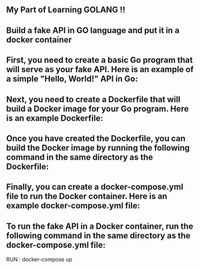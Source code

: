 
## My Part of Learning GOLANG !!

## Build a fake API in GO language and put it in a docker container 

## First, you need to create a basic Go program that will serve as your fake API. Here is an example of a simple "Hello, World!" API in Go:

## Next, you need to create a Dockerfile that will build a Docker image for your Go program. Here is an example Dockerfile:

## Once you have created the Dockerfile, you can build the Docker image by running the following command in the same directory as the Dockerfile:

## Finally, you can create a docker-compose.yml file to run the Docker container. Here is an example docker-compose.yml file:

## To run the fake API in a Docker container, run the following command in the same directory as the docker-compose.yml file:


RUN :
docker-compose up

